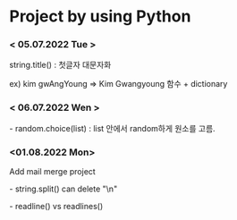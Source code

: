 <h1>Project by using Python</h1>

<h3>< 05.07.2022 Tue ></h3>
<p>
string.title() : 첫글자 대문자화
</p>

<p>
ex) kim gwAngYoung => Kim Gwangyoung
함수 + dictionary
</p>

<h3>< 06.07.2022 Wen ></h3>
<p>
- random.choice(list) : list 안에서 random하게 원소를 고름.
</p>
<h3>
 <01.08.2022 Mon>
</h3>
<p>
Add mail merge project
</p>
<p>
- string.split() can delete "\n"
</p>
<p>- readline() vs readlines()</p>